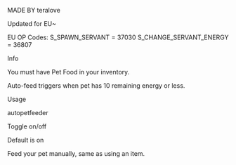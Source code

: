 MADE BY teralove

Updated for EU~

EU OP Codes:
S_SPAWN_SERVANT = 37030
S_CHANGE_SERVANT_ENERGY = 36807


Info

You must have Pet Food in your inventory.

Auto-feed triggers when pet has 10 remaining energy or less.

Usage

autopetfeeder

Toggle on/off

Default is on

Feed your pet manually, same as using an item.

